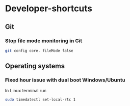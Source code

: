 # Developer-shortcuts

## Git

### Stop file mode monitoring in Git
```bash
git config core. fileMode false
```

## Operating systems

### Fixed hour issue with dual boot Windows/Ubuntu
In Linux terminal run
```bash
sudo timedatectl set-local-rtc 1
```
